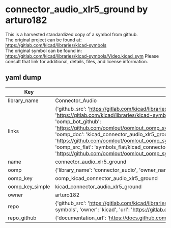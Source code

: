 # connector_audio_xlr5_ground by arturo182  
This is a harvested standardized copy of a symbol from github.  
The original project can be found at:  
https://gitlab.com/kicad/libraries/kicad-symbols  
The original symbol can be found in:
https://gitlab.com/kicad/libraries/kicad-symbols/Video.kicad_sym
Please consult that link for additional, details, files, and license information.  
## yaml dump  
| Key | Value |  
| --- | --- |  
| library_name | Connector_Audio |  
| links | {'github_src': 'https://gitlab.com/kicad/libraries/kicad-symbols/Video.kicad_sym', 'github_src_repo': 'https://gitlab.com/kicad/libraries/kicad-symbols', 'oomp_bot': 'kicad_connector_audio_xlr5_ground/working', 'oomp_bot_github': 'https://github.com/oomlout/oomlout_oomp_symbol_bot/tree/main/kicad_connector_audio_xlr5_ground/working', 'oomp_doc': 'kicad_connector_audio_xlr5_ground/working', 'oomp_doc_github': 'https://github.com/oomlout/oomlout_oomp_symbol_doc/tree/main/kicad_connector_audio_xlr5_ground/working', 'oomp_src_flat': 'symbols_flat/kicad_connector_audio_xlr5_ground/working', 'oomp_src_flat_github': 'https://github.com/oomlout/oomlout_oomp_symbol_src/tree/main/kicad_connector_audio_xlr5_ground/working'} |  
| name | connector_audio_xlr5_ground |  
| oomp | {'library_name': 'connector_audio', 'owner_name': 'kicad', 'symbol_name': 'connector_audio_xlr5_ground'} |  
| oomp_key | oomp_kicad_connector_audio_xlr5_ground |  
| oomp_key_simple | kicad_connector_audio_xlr5_ground |  
| owner | arturo182 |  
| repo | {'github_src': 'https://gitlab.com/kicad/libraries/kicad-symbols/Video.kicad_sym', 'name': 'libraries/kicad-symbols', 'owner': 'kicad', 'url': 'https://gitlab.com/kicad/libraries/kicad-symbols'} |  
| repo_github | {'documentation_url': 'https://docs.github.com/rest/repos/repos#get-a-repository', 'message': 'Not Found'} |  

